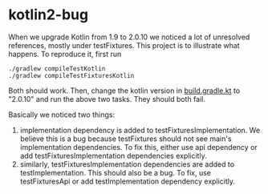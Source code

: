 # kotlin2-bug

When we upgrade Kotlin from 1.9 to 2.0.10 we noticed a lot of unresolved references, mostly under testFixtures. This project is to illustrate what happens. To reproduce it, first run
```
./gradlew compileTestKotlin
./gradlew compileTestFixturesKotlin
```
Both should work. Then, change the kotlin version in [build.gradle.kt](https://github.com/shuhuang-faire/kotlin2-bug/blob/main/build.gradle.kts) to "2.0.10" and run the above two tasks. They should both fail.

Basically we noticed two things:
1. implementation dependency is added to testFixturesImplementation. We believe this is a bug because testFixtures should not see main's implementation dependencies. To fix this, either use api dependency or add testFixturesImplementation dependencies explicitly.
2. similarly, testFixturesImplementation dependencies are added to testImplementation. This should also be a bug. To fix, use testFixturesApi or add testImplementation dependency explicitly.
